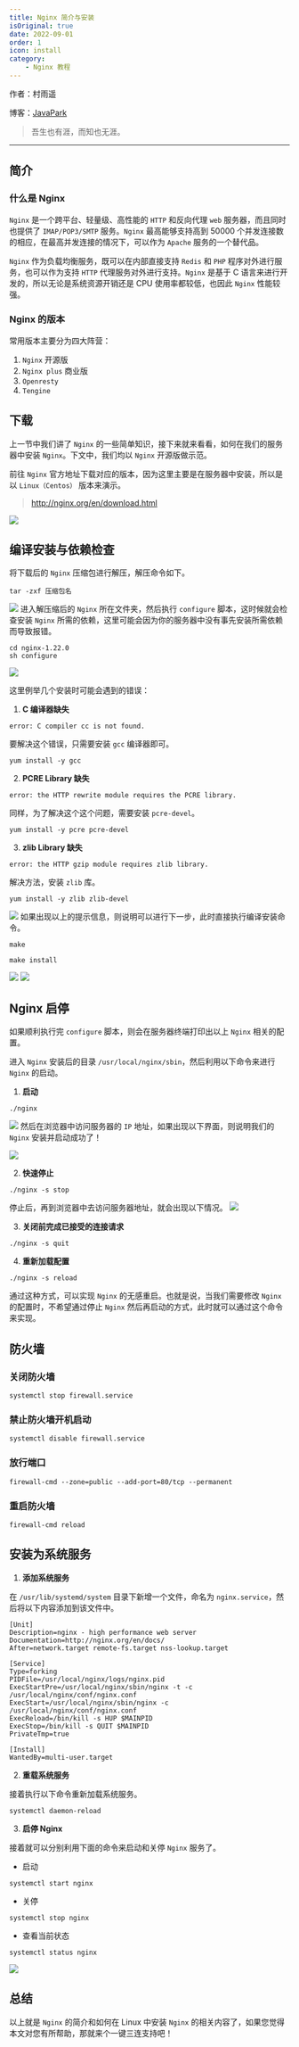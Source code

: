 ```yaml
---
title: Nginx 简介与安装
isOriginal: true
date: 2022-09-01
order: 1
icon: install
category:
    - Nginx 教程
---
```


作者：村雨遥

博客：[JavaPark](https://cunyu1943.github.io/JavaPark)

> 吾生也有涯，而知也无涯。

---

## 简介

### 什么是 Nginx

`Nginx` 是一个跨平台、轻量级、高性能的 `HTTP` 和反向代理 `web` 服务器，而且同时也提供了 `IMAP/POP3/SMTP` 服务。`Nginx` 最高能够支持高到 50000 个并发连接数的相应，在最高并发连接的情况下，可以作为 `Apache` 服务的一个替代品。

`Nginx` 作为负载均衡服务，既可以在内部直接支持 `Redis` 和 `PHP` 程序对外进行服务，也可以作为支持 `HTTP` 代理服务对外进行支持。`Nginx` 是基于 C 语言来进行开发的，所以无论是系统资源开销还是 CPU 使用率都较低，也因此 `Nginx` 性能较强。

### Nginx 的版本

常用版本主要分为四大阵营：

1.  `Nginx` 开源版
2.  `Nginx plus` 商业版
3.  `Openresty`
4.  `Tengine`

## 下载

上一节中我们讲了 `Nginx` 的一些简单知识，接下来就来看看，如何在我们的服务器中安装 `Nginx`。下文中，我们均以 `Nginx` 开源版做示范。

前往 `Nginx` 官方地址下载对应的版本，因为这里主要是在服务器中安装，所以是以 `Linux（Centos）` 版本来演示。

> http://nginx.org/en/download.html

![](https://img-blog.csdnimg.cn/82fab0e89c6a42b896b77f98dee94b2c.png)

## 编译安装与依赖检查

将下载后的 `Nginx` 压缩包进行解压，解压命令如下。

```shell
tar -zxf 压缩包名
```

![](https://img-blog.csdnimg.cn/2cd8cb2c4221471e89bd6ad9c58269d5.png)
进入解压缩后的 `Nginx` 所在文件夹，然后执行 `configure` 脚本，这时候就会检查安装 `Nginx` 所需的依赖，这里可能会因为你的服务器中没有事先安装所需依赖而导致报错。

```shell
cd nginx-1.22.0
sh configure
```

![](https://img-blog.csdnimg.cn/16c89775141f40f9a69cdb9980bd221b.png)

这里例举几个安装时可能会遇到的错误：

1. **C 编译器缺失**

```shell
error: C compiler cc is not found.
```

要解决这个错误，只需要安装 `gcc` 编译器即可。

```shell
yum install -y gcc
```

2. **PCRE Library 缺失**

```shell
error: the HTTP rewrite module requires the PCRE library.
```

同样，为了解决这个这个问题，需要安装 `pcre-devel`。

```shell
yum install -y pcre pcre-devel
```

3. **zlib Library 缺失**

```shell
error: the HTTP gzip module requires zlib library.
```

解决方法，安装 `zlib` 库。

```shell
yum install -y zlib zlib-devel
```

![](https://img-blog.csdnimg.cn/e0c9acc5f35e447591b2b6d2df12755b.png)
如果出现以上的提示信息，则说明可以进行下一步，此时直接执行编译安装命令。

```shell
make

make install
```

![](https://img-blog.csdnimg.cn/73fa2a756cd54177ac55cfd17b34d9f1.png)
![](https://img-blog.csdnimg.cn/991d0ce06dc6480d97abf8b858b93030.png)

## Nginx 启停

如果顺利执行完 `configure` 脚本，则会在服务器终端打印出以上 `Nginx` 相关的配置。

进入 `Nginx` 安装后的目录 `/usr/local/nginx/sbin`，然后利用以下命令来进行 `Nginx` 的启动。

1. **启动**

```shell
./nginx
```

![](https://img-blog.csdnimg.cn/70fc81bab6ce4aeb9618e27ba081469d.png)
然后在浏览器中访问服务器的 `IP` 地址，如果出现以下界面，则说明我们的 `Nginx` 安装并启动成功了！

![](https://img-blog.csdnimg.cn/7a61140a0a464a81a27e348e1b284ac6.png)

2. **快速停止**

```shell
./nginx -s stop
```

停止后，再到浏览器中去访问服务器地址，就会出现以下情况。
![](https://img-blog.csdnimg.cn/7205270749fb4e5ab06423dc6920891c.png)

3. **关闭前完成已接受的连接请求**

```shell
./nginx -s quit
```

4. **重新加载配置**

```shell
./nginx -s reload
```

通过这种方式，可以实现 `Nginx` 的无感重启。也就是说，当我们需要修改 `Nginx` 的配置时，不希望通过停止 `Nginx` 然后再启动的方式，此时就可以通过这个命令来实现。

## 防火墙

### 关闭防火墙

```shell
systemctl stop firewall.service
```

### 禁止防火墙开机启动

```shell
systemctl disable firewall.service
```

### 放行端口

```shell
firewall-cmd --zone=public --add-port=80/tcp --permanent
```

### 重启防火墙

```shell
firewall-cmd reload
```

## 安装为系统服务

1. **添加系统服务**

在 `/usr/lib/systemd/system` 目录下新增一个文件，命名为 `nginx.service`，然后将以下内容添加到该文件中。

```shell
[Unit]
Description=nginx - high performance web server
Documentation=http://nginx.org/en/docs/
After=network.target remote-fs.target nss-lookup.target

[Service]
Type=forking
PIDFile=/usr/local/nginx/logs/nginx.pid
ExecStartPre=/usr/local/nginx/sbin/nginx -t -c /usr/local/nginx/conf/nginx.conf
ExecStart=/usr/local/nginx/sbin/nginx -c /usr/local/nginx/conf/nginx.conf
ExecReload=/bin/kill -s HUP $MAINPID
ExecStop=/bin/kill -s QUIT $MAINPID
PrivateTmp=true

[Install]
WantedBy=multi-user.target
```

2. **重载系统服务**

接着执行以下命令重新加载系统服务。

```shell
systemctl daemon-reload
```

3. **启停 Nginx**

接着就可以分别利用下面的命令来启动和关停 `Nginx` 服务了。

- 启动

```shell
systemctl start nginx
```

- 关停

```shell
systemctl stop nginx
```

- 查看当前状态

```shell
systemctl status nginx
```

![](https://img-blog.csdnimg.cn/06e3119f7e4b4e7096b3ce9e85387613.png)

## 总结

以上就是 `Nginx` 的简介和如何在 Linux 中安装 `Nginx` 的相关内容了，如果您觉得本文对您有所帮助，那就来个一键三连支持吧！
